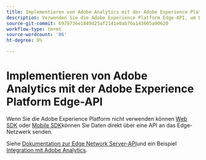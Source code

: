 ```yaml
---
title: Implementieren von Adobe Analytics mit der Adobe Experience Platform Edge-API
description: Verwenden Sie die Adobe Experience Platform Edge-API, um Daten an Adobe Analytics zu senden.
source-git-commit: 6979736e1849d25af2141e0ab76a143605a90620
workflow-type: tm+mt
source-wordcount: '86'
ht-degree: 0%

---
```



# Implementieren von Adobe Analytics mit der Adobe Experience Platform Edge-API

Wenn Sie die Adobe Experience Platform nicht verwenden können [Web SDK](../web-sdk/overview.md) oder [Mobile SDK](../mobile-sdk/overview.md)können Sie Daten direkt über eine API an das Edge-Netzwerk senden.

Siehe [Dokumentation zur Edge Network Server-API](https://experienceleague.adobe.com/docs/experience-platform/edge-network-server-api/overview.html)und ein Beispiel [Integration mit Adobe Analytics](https://experienceleague.adobe.com/docs/experience-platform/edge-network-server-api/interacting-other-adobe-solutions/interacting-adobe-analytics.html).
